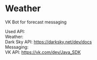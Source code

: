 # Weather

VK Bot for forecast messaging<br/>

Used API:<br/>
  Weather:<br/>
    Dark Sky API: https://darksky.net/dev/docs<br/>
  Messaging:<br/>
    VK API: https://vk.com/dev/Java_SDK<br/>
